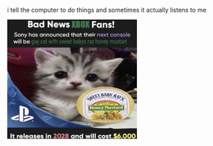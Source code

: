 i tell the computer to do things and sometimes it actually listens to me
<!--START_SECTION:update_image-->
<img src=https://raw.githubusercontent.com/sneakykestrel/sneakykestrel/main/.github/images/gay-cat-with-honey-mustart.jpg height="" width="300" align=left alt=kitty />
<!--END_SECTION:update_image-->

